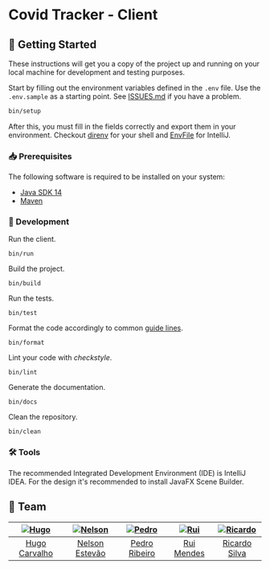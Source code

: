 [hugo]: https://github.com/HugoCarvalho99
[hugo-pic]: https://github.com/HugoCarvalho99.png?size=120
[nelson]: https://github.com/nelsonmestevao
[nelson-pic]: https://github.com/nelsonmestevao.png?size=120
[pedro]: https://github.com/pedroribeiro22
[pedro-pic]: https://github.com/pedroribeiro22.png?size=120
[rui]: https://github.com/ruimendes29
[rui-pic]: https://github.com/ruimendes29.png?size=120
[ricardo]: https://github.com/ricardoslv
[ricardo-pic]: https://github.com/ricardoslv.png?size=120

# Covid Tracker - Client

## :rocket: Getting Started

These instructions will get you a copy of the project up and running on your
local machine for development and testing purposes.

Start by filling out the environment variables defined in the `.env` file. Use
the `.env.sample` as a starting point. See [ISSUES.md](/ISSUES.md) if you have a
problem.

```bash
bin/setup
```

After this, you must fill in the fields correctly and export them in your
environment. Checkout [direnv](https://direnv.net/) for your shell and
[EnvFile](https://github.com/Ashald/EnvFile) for IntelliJ.

### :inbox_tray: Prerequisites

The following software is required to be installed on your system:

- [Java SDK 14](https://openjdk.java.net/)
- [Maven](https://maven.apache.org/maven-features.html)

### :hammer: Development

Run the client.

```
bin/run
```

Build the project.

```
bin/build
```

Run the tests.

```
bin/test
```

Format the code accordingly to common [guide lines](https://github.com/google/google-java-format).

```
bin/format
```

Lint your code with _checkstyle_.

```
bin/lint
```

Generate the documentation.

```
bin/docs
```

Clean the repository.

```
bin/clean
```

### :hammer_and_wrench: Tools

The recommended Integrated Development Environment (IDE) is IntelliJ IDEA. For
the design it's recommended to install JavaFX Scene Builder.

## :busts_in_silhouette: Team

| [![Hugo][hugo-pic]][hugo] | [![Nelson][nelson-pic]][nelson] | [![Pedro][pedro-pic]][pedro] | [![Rui][rui-pic]][rui] | [![Ricardo][ricardo-pic]][ricardo] |
| :-----------------------: | :-----------------------------: | :--------------------------: | :--------------------: | :--------------------------------: |
|   [Hugo Carvalho][hugo]   |    [Nelson Estevão][nelson]     |    [Pedro Ribeiro][pedro]    |   [Rui Mendes][rui]    |      [Ricardo Silva][ricardo]      |
